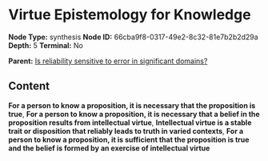 # Virtue Epistemology for Knowledge

**Node Type:** synthesis
**Node ID:** 66cba9f8-0317-49e2-8c32-81e7b2b2d29a
**Depth:** 5
**Terminal:** No

**Parent:** [Is reliability sensitive to error in significant domains?](is-reliability-sensitive-to-error-in-significant-domains-antithesis-7ef1557a-6ffe-43ef-8bd0-d86dc8a69313.md)

## Content

**For a person to know a proposition, it is necessary that the proposition is true**, **For a person to know a proposition, it is necessary that a belief in the proposition results from intellectual virtue**, **Intellectual virtue is a stable trait or disposition that reliably leads to truth in varied contexts**, **For a person to know a proposition, it is sufficient that the proposition is true and the belief is formed by an exercise of intellectual virtue**
